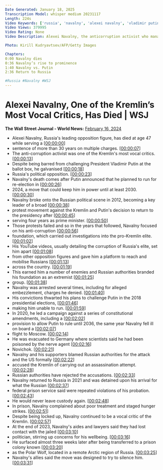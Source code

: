 ```yaml
---
Date Generated: January 18, 2025
Transcription Model: whisper medium 20231117
Length: 224s
Video Keywords: ['russia', 'navalny', 'alexei navalny', 'vladimir putin', 'kremlin', 'critic', 'politics', 'moscow', 'russian opposition', 'opposition', 'anticorruption', "what's news", 'putin', 'jail', 'prison', 'alexey navalny', 'russia news', 'alexei navalny news', 'alexei navalny putin', 'alexei navalny putin palace', 'putin alexei navalny', 'alexei navalny interview', 'alexei navalny russia', 'alexei navalny update', 'alexei navalny dies', 'navalny dead', 'ukraine russia', 'russia ukraine war', 'russian tanks', 'russia ukraine', 'activist', 'death', 'wonews']
Video Views: 379995
Video Rating: None
Video Description: Alexei Navalny, the anticorruption activist who managed to galvanize Russia’s political opposition, died at age 47 while serving out a sentence in a Russian penal colony, Russian news agencies said. Despite being barred from challenging President Vladimir Putin at the ballot box, the leading opposition figure was one of the Kremlin’s most vocal critics. 

Photo: Kirill Kudryavtsev/AFP/Getty Images

Chapters:
0:00 Navalny dies
0:36 Navalny’s rise to prominence
1:40 Navalny vs. Putin
2:36 Return to Russia

#Russia #Navalny #WSJ
---
```


# Alexei Navalny, One of the Kremlin’s Most Vocal Critics, Has Died | WSJ
**The Wall Street Journal - World News:** [February 16, 2024](https://www.youtube.com/watch?v=guS87gDs5vg)
*  Alexei Navalny, Russia's leading opposition figure, has died at age 47 while serving a [[00:00:00](https://www.youtube.com/watch?v=guS87gDs5vg&t=0.0s)]
*  sentence of more than 30 years on multiple charges. [[00:00:07](https://www.youtube.com/watch?v=guS87gDs5vg&t=7.32s)]
*  The anti-corruption activist was one of the Kremlin's most vocal critics. [[00:00:13](https://www.youtube.com/watch?v=guS87gDs5vg&t=13.0s)]
*  Despite being barred from challenging President Vladimir Putin at the ballot box, he galvanised [[00:00:18](https://www.youtube.com/watch?v=guS87gDs5vg&t=18.6s)]
*  Russia's political opposition. [[00:00:23](https://www.youtube.com/watch?v=guS87gDs5vg&t=23.8s)]
*  Navalny's death comes after Putin announced that he planned to run for re-election in [[00:00:26](https://www.youtube.com/watch?v=guS87gDs5vg&t=26.400000000000002s)]
*  2024, a move that could keep him in power until at least 2030. [[00:00:30](https://www.youtube.com/watch?v=guS87gDs5vg&t=30.8s)]
*  Navalny broke onto the Russian political scene in 2012, becoming a key leader of a broad [[00:00:38](https://www.youtube.com/watch?v=guS87gDs5vg&t=38.160000000000004s)]
*  protest movement against the Kremlin and Putin's decision to return to the presidency after [[00:00:45](https://www.youtube.com/watch?v=guS87gDs5vg&t=45.0s)]
*  serving four years as prime minister. [[00:00:50](https://www.youtube.com/watch?v=guS87gDs5vg&t=50.760000000000005s)]
*  Those protests failed and so in the years that followed, Navalny focused on his anti-corruption [[00:00:56](https://www.youtube.com/watch?v=guS87gDs5vg&t=56.92s)]
*  foundation, which carried out investigations into the pro-Kremlin elite. [[00:01:02](https://www.youtube.com/watch?v=guS87gDs5vg&t=62.56s)]
*  His YouTube videos, usually detailing the corruption of Russia's elite, set him apart [[00:01:08](https://www.youtube.com/watch?v=guS87gDs5vg&t=68.4s)]
*  from other opposition figures and gave him a platform to reach and mobilise Russians [[00:01:13](https://www.youtube.com/watch?v=guS87gDs5vg&t=73.28s)]
*  across the country. [[00:01:19](https://www.youtube.com/watch?v=guS87gDs5vg&t=79.36s)]
*  This earned him a number of enemies and Russian authorities branded his foundation as an extremist [[00:01:25](https://www.youtube.com/watch?v=guS87gDs5vg&t=85.92s)]
*  group. [[00:01:38](https://www.youtube.com/watch?v=guS87gDs5vg&t=98.72s)]
*  Navalny was arrested several times, including for alleged embezzlement, charges he denied. [[00:01:40](https://www.youtube.com/watch?v=guS87gDs5vg&t=100.84s)]
*  His convictions thwarted his plans to challenge Putin in the 2018 presidential elections, [[00:01:46](https://www.youtube.com/watch?v=guS87gDs5vg&t=106.96s)]
*  making him unable to run. [[00:01:59](https://www.youtube.com/watch?v=guS87gDs5vg&t=119.72s)]
*  In 2020, he led a campaign against a series of constitutional amendments, including a [[00:02:02](https://www.youtube.com/watch?v=guS87gDs5vg&t=122.08s)]
*  provision to allow Putin to rule until 2036, the same year Navalny fell ill on board a [[00:02:07](https://www.youtube.com/watch?v=guS87gDs5vg&t=127.56s)]
*  flight to Moscow. [[00:02:14](https://www.youtube.com/watch?v=guS87gDs5vg&t=134.4s)]
*  He was evacuated to Germany where scientists said he had been poisoned by the nerve agent [[00:02:16](https://www.youtube.com/watch?v=guS87gDs5vg&t=136.16s)]
*  Novichok. [[00:02:21](https://www.youtube.com/watch?v=guS87gDs5vg&t=141.76s)]
*  Navalny and his supporters blamed Russian authorities for the attack and the US formally [[00:02:22](https://www.youtube.com/watch?v=guS87gDs5vg&t=142.76s)]
*  accused the Kremlin of carrying out an assassination attempt. [[00:02:28](https://www.youtube.com/watch?v=guS87gDs5vg&t=148.68s)]
*  Russian authorities have rejected the accusations. [[00:02:33](https://www.youtube.com/watch?v=guS87gDs5vg&t=153.28s)]
*  Navalny returned to Russia in 2021 and was detained upon his arrival for what the Russian [[00:02:37](https://www.youtube.com/watch?v=guS87gDs5vg&t=157.07999999999998s)]
*  federal prison service said were repeated violations of his probation. [[00:02:43](https://www.youtube.com/watch?v=guS87gDs5vg&t=163.51999999999998s)]
*  He would never leave custody again. [[00:02:48](https://www.youtube.com/watch?v=guS87gDs5vg&t=168.88s)]
*  In prison, Navalny complained about poor treatment and staged hunger strikes. [[00:02:51](https://www.youtube.com/watch?v=guS87gDs5vg&t=171.67999999999998s)]
*  Despite being locked up, Navalny continued to be a vocal critic of the Kremlin. [[00:02:57](https://www.youtube.com/watch?v=guS87gDs5vg&t=177.0s)]
*  At the end of 2023, Navalny's aides and lawyers said they had lost contact with the jailed [[00:03:10](https://www.youtube.com/watch?v=guS87gDs5vg&t=190.64s)]
*  politician, stirring up concerns for his wellbeing. [[00:03:16](https://www.youtube.com/watch?v=guS87gDs5vg&t=196.23999999999998s)]
*  He surfaced almost three weeks later after being transferred to a prison colony known [[00:03:20](https://www.youtube.com/watch?v=guS87gDs5vg&t=200.44s)]
*  as the Polar Wolf, located in a remote Arctic region of Russia. [[00:03:25](https://www.youtube.com/watch?v=guS87gDs5vg&t=205.84s)]
*  Navalny's allies said the move was designed to try to silence him. [[00:03:31](https://www.youtube.com/watch?v=guS87gDs5vg&t=211.79999999999998s)]
